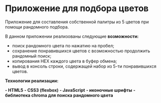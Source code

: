# Приложение для подбора цветов
Приложение для составления собственной палитры из 5 цветов при помощи рандомного подбора. 

В данном приложении реализованы следующие **возможности:**
- поиск рандомного цвета по нажатию на пробел;
- сохранение понравившихся цветов с возможностью продолжить рандомный поиск;
- копирования HEX каждого цвета в буфер обмена; 
- вывод в консоль строки, содержащей набор из 5-ти понравившихся цветов.

**Технологии реализации:**

**- HTML5**
**- CSS3 (flexbox)**
**- JavaScript**
**- иконочные шрифты**
**- библиотека chroma для поиска рандомного цвета**